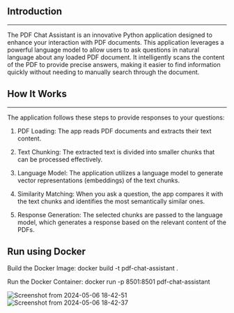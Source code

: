 ## Introduction
------------
The PDF Chat Assistant is an innovative Python application designed to enhance your interaction with PDF documents. This application leverages a powerful language model to allow users to ask questions in natural language about any loaded PDF document. It intelligently scans the content of the PDF to provide precise answers, making it easier to find information quickly without needing to manually search through the document. 

## How It Works
------------

The application follows these steps to provide responses to your questions:

1. PDF Loading: The app reads PDF documents and extracts their text content.

2. Text Chunking: The extracted text is divided into smaller chunks that can be processed effectively.

3. Language Model: The application utilizes a language model to generate vector representations (embeddings) of the text chunks.

4. Similarity Matching: When you ask a question, the app compares it with the text chunks and identifies the most semantically similar ones.

5. Response Generation: The selected chunks are passed to the language model, which generates a response based on the relevant content of the PDFs.

## Run using Docker
Build the Docker Image:
docker build -t pdf-chat-assistant .

Run the Docker Container:
docker run -p 8501:8501 pdf-chat-assistant

![Screenshot from 2024-05-06 18-42-51](https://github.com/Grv02/Custom_RAG_pipeline/assets/37537513/c5aa2129-f2e0-43d6-9402-b369bb823f6f)
![Screenshot from 2024-05-06 18-42-37](https://github.com/Grv02/Custom_RAG_pipeline/assets/37537513/49de26f8-fd20-44ec-b376-b44fb7c4872d)

